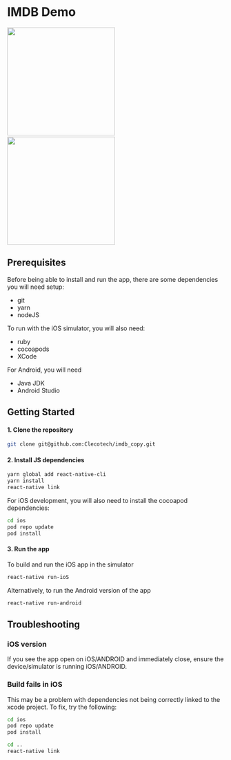 # IMDB Demo

<p float="left">
  <img src="../main/promo/home_screen.jpeg" width="250" />
  &nbsp;&nbsp;
  <img src="../main/promo/movie_details.jpeg" width="250" /> 
</p>

## Prerequisites

Before being able to install and run the app, there are some dependencies you will need setup:

- git
- yarn
- nodeJS

To run with the iOS simulator, you will also need:

- ruby
- cocoapods
- XCode

For Android, you will need

- Java JDK
- Android Studio

## Getting Started

#### 1. Clone the repository

```bash
git clone git@github.com:Clecotech/imdb_copy.git
```

#### 2. Install JS dependencies

```bash
yarn global add react-native-cli
yarn install
react-native link
```

For iOS development, you will also need to install the cocoapod dependencies:

```bash
cd ios
pod repo update
pod install
```

#### 3. Run the app

To build and run the iOS app in the simulator

```bash
react-native run-ioS
```

Alternatively, to run the Android version of the app

```bash
react-native run-android
```

## Troubleshooting

### iOS version

If you see the app open on iOS/ANDROID and immediately close, ensure the device/simulator is running
iOS/ANDROID.

### Build fails in iOS

This may be a problem with dependencies not being correctly linked to the xcode project. To fix,
try the following:

```bash
cd ios
pod repo update
pod install

cd ..
react-native link
```

